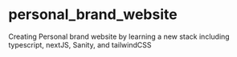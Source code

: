 # personal_brand_website
Creating Personal brand website by learning a new stack including typescript, nextJS, Sanity, and tailwindCSS
